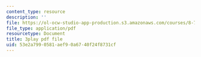 ```yaml
---
content_type: resource
description: ''
file: https://ol-ocw-studio-app-production.s3.amazonaws.com/courses/8-701-introduction-to-nuclear-and-particle-physics-fall-2020/53e2a7990581aef90a6740f24f8731cf_BCQ9h1PxW08.pdf
file_type: application/pdf
resourcetype: Document
title: 3play pdf file
uid: 53e2a799-0581-aef9-0a67-40f24f8731cf
---
```

